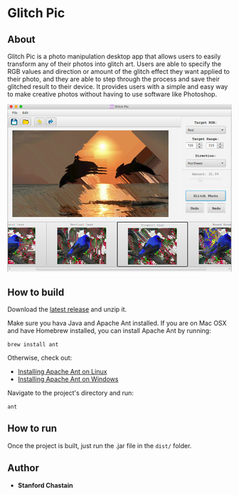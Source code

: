 
# Glitch Pic

## About

Glitch Pic is a photo manipulation desktop app that allows users to easily transform any of their photos into glitch 
art. Users are able to specify the RGB values and direction or amount of the glitch effect they want applied to their 
photo, and they are able to step through the process and save their glitched result to their device. It provides users 
with a simple and easy way to make creative photos without having to use software like Photoshop.

![Glich Pic GUI](src/glitchpicprototype/photos/gp_gui.png)

## How to build 

Download the [latest release](https://github.com/fordchastain/Glitch-Pic/releases/latest) and unzip it.

Make sure you hava Java and Apache Ant installed. If you are on Mac OSX and have Homebrew installed, you can install 
Apache Ant by running: 

```
brew install ant
```

Otherwise, check out:  
- [Installing Apache Ant on Linux](https://docs.wso2.com/display/ESB460/Installing+Apache+Ant+on+Linux)  
- [Installing Apache Ant on Windows](https://www.mkyong.com/ant/how-to-install-apache-ant-on-windows/)

Navigate to the project's directory and run: 

```
ant
```

## How to run

Once the project is built, just run the .jar file in the `dist/` folder.

## Author

* **Stanford Chastain** 
